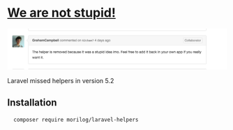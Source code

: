 [We are not stupid!](https://github.com/laravel/framework/commit/62cbae78ba2d40944892c5a16f2d2463087bce23#commitcomment-15116529)
================

![Laravel](img/screen.png)


Laravel missed helpers in version 5.2

## Installation
```
  composer require morilog/laravel-helpers
```

